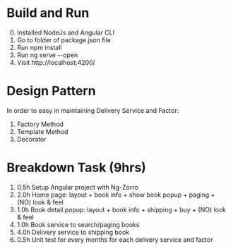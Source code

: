 # Build and Run
0. Installed NodeJs and Angular CLI 
1. Go to folder of package.json file
2. Run npm install
3. Run ng serve --open
4. Visit http://localhost:4200/

# Design Pattern
In order to easy in maintaining Delivery Service and Factor:
1. Factory Method
2. Template Method
3. Decorator

# Breakdown Task (9hrs)
1. 0.5h Setup Angular project with Ng-Zorro
2. 2.0h Home page: layout + book info + show book popup + paging + (NO) look & feel
3. 1.0h Book detail popup: layout + book info + shipping + buy + (NO) look & feel
4. 1.0h Book service to search/paging books
5. 4.0h Delivery service to shipping book
6. 0.5h Unit test for every months for each delivery service and factor
